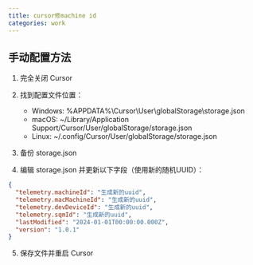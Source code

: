```yaml
---
title: cursor修machine id
categories: work
---
```


## 手动配置方法

1. 完全关闭 Cursor
2. 找到配置文件位置：

    - Windows: %APPDATA%\Cursor\User\globalStorage\storage.json
    - macOS: ~/Library/Application Support/Cursor/User/globalStorage/storage.json
    - Linux: ~/.config/Cursor/User/globalStorage/storage.json

3. 备份 storage.json
4. 编辑 storage.json 并更新以下字段（使用新的随机UUID）：
```json
{
  "telemetry.machineId": "生成新的uuid",
  "telemetry.macMachineId": "生成新的uuid",
  "telemetry.devDeviceId": "生成新的uuid",
  "telemetry.sqmId": "生成新的uuid",
  "lastModified": "2024-01-01T00:00:00.000Z",
  "version": "1.0.1"
}
```
5. 保存文件并重启 Cursor
